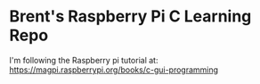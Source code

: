 # Brent's Raspberry Pi C Learning Repo

I'm following the Raspberry pi tutorial at: https://magpi.raspberrypi.org/books/c-gui-programming
